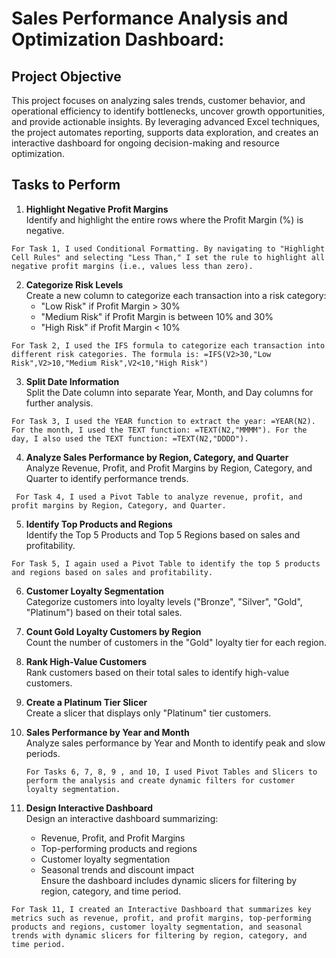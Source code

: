 # Sales Performance Analysis and Optimization Dashboard:


## **Project Objective**

This project focuses on analyzing sales trends, customer behavior, and operational efficiency to identify bottlenecks, uncover growth opportunities, and provide actionable insights. By leveraging advanced Excel techniques, the project automates reporting, supports data exploration, and creates an interactive dashboard for ongoing decision-making and resource optimization.

## **Tasks to Perform**

1. **Highlight Negative Profit Margins**  
   Identify and highlight the entire rows where the Profit Margin (%) is negative.

`For Task 1, I used Conditional Formatting. By navigating to "Highlight Cell Rules" and selecting "Less Than," I set the rule to highlight all negative profit margins (i.e., values less than zero).`

2. **Categorize Risk Levels**  
   Create a new column to categorize each transaction into a risk category:  
   - "Low Risk" if Profit Margin > 30%  
   - "Medium Risk" if Profit Margin is between 10% and 30%  
   - "High Risk" if Profit Margin < 10%
  
`For Task 2, I used the IFS formula to categorize each transaction into different risk categories. The formula is:
=IFS(V2>30,"Low Risk",V2>10,"Medium Risk",V2<10,"High Risk")`

3. **Split Date Information**  
   Split the Date column into separate Year, Month, and Day columns for further analysis.

`For Task 3, I used the YEAR function to extract the year: =YEAR(N2).
For the month, I used the TEXT function: =TEXT(N2,"MMMM").
For the day, I also used the TEXT function: =TEXT(N2,"DDDD").`

4. **Analyze Sales Performance by Region, Category, and Quarter**  
   Analyze Revenue, Profit, and Profit Margins by Region, Category, and Quarter to identify performance trends.

  ` For Task 4, I used a Pivot Table to analyze revenue, profit, and profit margins by Region, Category, and Quarter.`

5. **Identify Top Products and Regions**  
   Identify the Top 5 Products and Top 5 Regions based on sales and profitability.

`For Task 5, I again used a Pivot Table to identify the top 5 products and regions based on sales and profitability.`

6. **Customer Loyalty Segmentation**  
   Categorize customers into loyalty levels ("Bronze", "Silver", "Gold", "Platinum") based on their total sales.

7. **Count Gold Loyalty Customers by Region**  
   Count the number of customers in the "Gold" loyalty tier for each region.

8. **Rank High-Value Customers**  
   Rank customers based on their total sales to identify high-value customers.

9. **Create a Platinum Tier Slicer**  
   Create a slicer that displays only "Platinum" tier customers.

10. **Sales Performance by Year and Month**  
    Analyze sales performance by Year and Month to identify peak and slow periods.

    `For Tasks 6, 7, 8, 9 , and 10, I used Pivot Tables and Slicers to perform the analysis and create dynamic filters for customer loyalty segmentation.`

12. **Design Interactive Dashboard**  
    Design an interactive dashboard summarizing:  
    - Revenue, Profit, and Profit Margins  
    - Top-performing products and regions  
    - Customer loyalty segmentation  
    - Seasonal trends and discount impact  
    Ensure the dashboard includes dynamic slicers for filtering by region, category, and time period.

`For Task 11, I created an Interactive Dashboard that summarizes key metrics such as revenue, profit, and profit margins, top-performing products and regions, customer loyalty segmentation, and seasonal trends with dynamic slicers for filtering by region, category, and time period.`


